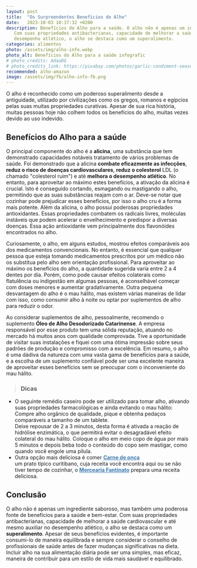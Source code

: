 ```yaml
---
layout: post
title:  "Os Surpreendentes Benefícios do Alho"
date:   2023-10-03 10:37:32 +0200
description: Benefícios do Alho para a saúde. O alho não é apenas um ingrediente saboroso, mas também uma poderosa fonte de benefícios para a saúde.
   Com suas propriedades antibacterianas, capacidade de melhorar a saúde cardiovascular e até mesmo auxiliar no
   desempenho atlético, o alho se destaca como um superalimento.
categories: alimentos
photo: /assets/img/alho-info.webp
photo_alt: Benefícios do Alho para a saúde infografic
# photo_credits: AdaoDG
# photo_credits_link: https://pixabay.com/photos/garlic-condiment-seasoning-food-2984093/
recommended: alho-amazon
image: /assets/img/fb/alho-info-fb.png
---
```

O alho é reconhecido como um poderoso superalimento desde a antiguidade, utilizado por civilizações como os gregos, 
romanos e egípcios pelas suas muitas propriedades curativas. Apesar de sua rica história, muitas pessoas hoje não colhem 
todos os benefícios do alho, muitas vezes devido ao uso indevido.

## Benefícios do Alho para a saúde
O principal componente do alho é a **alicina**, uma substância que tem demonstrado capacidades notáveis 
tratamento de vários problemas de saúde. Foi demonstrado que a alicina **combate eficazmente as infecções**, **reduz o risco 
de doenças cardiovasculares**, **reduz o colesterol** LDL (o chamado "colesterol ruim") e até **melhora o desempenho atlético**. 
No entanto, para aproveitar ao máximo estes benefícios, a ativação da alicina é crucial. 
Isto é conseguido cortando, esmagando ou mastigando o alho, permitindo que as suas substâncias reajam com o ar. 
Deve-se notar que cozinhar pode prejudicar esses benefícios, por isso o alho cru é a forma mais potente.
Além da alicina, o alho possui poderosas propriedades antioxidantes. Essas propriedades combatem os radicais livres, 
moléculas instáveis que podem acelerar o envelhecimento e predispor a diversas doenças. 
Essa ação antioxidante vem principalmente dos flavonóides encontrados no alho.

Curiosamente, o alho, em alguns estudos, mostrou efeitos comparáveis aos dos medicamentos convencionais. 
No entanto, é essencial que qualquer pessoa que esteja tomando medicamentos prescritos por um médico não os substitua 
pelo alho sem orientação profissional.
Para aproveitar ao máximo os benefícios do alho, a quantidade sugerida varia entre 2 a 4 dentes por dia. 
Porém, como pode causar efeitos colaterais como flatulência ou indigestão em algumas pessoas, é aconselhável começar 
com doses menores e aumentar gradativamente.
Outra pequena desvantagem do alho é o mau hálito, mas existem várias maneiras de lidar com isso, como consumir alho 
à noite ou optar por suplementos de alho para reduzir o odor. 

Ao considerar suplementos de alho, pessoalmente, recomendo o suplemento **Óleo de Alho Desodorizado Catarinense**. 
A empresa responsável por esse produto tem uma sólida reputação, atuando no mercado há muitos anos com qualidade comprovada. 
Tive a oportunidade de visitar suas instalações e fiquei com uma ótima impressão sobre seus padrões de produção e 
compromisso com a excelência. 
Em resumo, o alho é uma dádiva da natureza com uma vasta gama de benefícios para a saúde, e a escolha de um suplemento 
confiável pode ser uma excelente maneira de aproveitar esses benefícios sem se preocupar com o inconveniente do mau hálito.


> ### <span class="ion-android-bulb"></span> Dicas
 - O seguinte remédio caseiro pode ser utilizado para tomar alho, ativando suas propriedades farmacológicas e ainda evitando o mau hálito:
   Compre alho orgânico de qualidade, pique e obtenha pedaços comparáveis a tamanho de um tablete.<br/>
   Deixe repousar de 2 a 3 minutos, desta forma é ativada a reação de hidrólise enzimática,
   o que permitirá evitar o desagradável efeito colateral do mau hálito.
   Coloque o alho em meio copo de água por mais 5 minutos e depois beba todo o conteúdo do copo
   sem mastigar, como quando você engole uma pílula.
 - Outra opção mais deliciosa é comer 
   <a href="https://receitas.globo.com/regionais/rpc/estudio-c/tipicamente-curitibano-aprenda-a-fazer-a-tradicional-carne-de-onca-g.ghtml" style="color:#337ab7" target="_blank"><strong>Carne de onça</strong></a>  
   um prato típico curitibano, 
   cuja receita você encontra aqui ou se não tiver tempo de cozinhar, o
   <a href="https://www.plural.jor.br/gastronomia/mercearia-fantinato-segunda-unidade-em-curitiba/" style="color:#337ab7" target="_blank"><strong> Mercearia Fantinato</strong></a> 
   prepara uma receita deliciosa.

## Conclusão
O alho não é apenas um ingrediente saboroso, mas também uma poderosa fonte de benefícios para a saúde e bem-estar. 
Com suas propriedades antibacterianas, capacidade de melhorar a saúde cardiovascular e até mesmo auxiliar no 
desempenho atlético, o alho se destaca como um **superalimento**. Apesar de seus benefícios evidentes, é importante 
consumi-lo de maneira equilibrada e sempre considerar o conselho de profissionais de saúde antes de fazer
mudanças significativas na dieta. 
Incluir alho na sua alimentação diária pode ser uma simples, mas eficaz, maneira de contribuir para um estilo 
de vida mais saudável e equilibrado.

